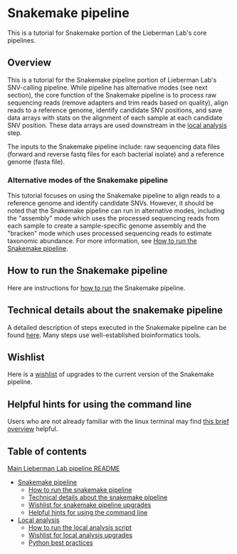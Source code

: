 # Snakemake pipeline

This is a tutorial for Snakemake portion of the Lieberman Lab's core pipelines.


## Overview

This is a tutorial for the Snakemake pipeline portion of Lieberman Lab's SNV-calling pipeline. While pipeline has alternative modes (see next section), the core function of the Snakemake pipeline is to process raw sequencing reads (remove adapters and trim reads based on quality), align reads to a reference genome, identify candidate SNV positions, and save data arrays with stats on the alignment of each sample at each candidate SNV position. These data arrays are used downstream in the [local analysis](readme_local_main) step. 

The inputs to the Snakemake pipeline include: raw sequencing data files (forward and reverse fastq files for each bacterial isolate) and a reference genome (fasta file).

### Alternative modes of the Snakemake pipeline

This tutorial focuses on using the Snakemake pipeline to align reads to a reference genome and identify candidate SNVs. However, it should be noted that the Snakemake pipeline can run in alternative modes, including the "assembly" mode which uses the processed sequencing reads from each sample to create a sample-specific genome assembly and the "bracken" mode which uses processed sequencing reads to estimate taxonomic abundance. For more information, see [How to run the Snakemake pipeline](readme_snake_run.md).


## How to run the Snakemake pipeline

Here are instructions for [how to run](readme_snake_run.md) the Snakemake pipeline.


## Technical details about the snakemake pipeline

A detailed description of steps executed in the Snakemake pipeline can be found [here](readme_snake_rules.md). Many steps use well-established bioinformatics tools.


## Wishlist

Here is a [wishlist](readme_snake_wishlist.md) of upgrades to the current version of the Snakemake pipeline.


## Helpful hints for using the command line

Users who are not already familiar with the linux terminal may find [this brief overview](readme_snake_basics.md) helpful.


## Table of contents

[Main Lieberman Lab pipeline README](../README.md)
* [Snakemake pipeline](readme_snake_main.md)
	* [How to run the snakemake pipeline](readme_snake_run.md)
	* [Technical details about the snakemake pipeline](readme_snake_rules.md)
	* [Wishlist for snakemake pipeline upgrades](readme_snake_wishlist.md)
	* [Helpful hints for using the command line](readme_snake_basics.md)
* [Local analysis](readme_local_main.md)
	* [How to run the local analysis script](readme_local_run.md)
	* [Wishlist for local analysis upgrades](readme_local_wishlist.md)
	* [Python best practices](readme_local_best.md)
